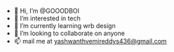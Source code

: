 - 👋 Hi, I’m @GOOODBOI
- 👀 I’m interested in tech
- 🌱 I’m currently learning wrb design 
- 💞️ I’m looking to collaborate on anyone
- 📫 mail me at yashwanthvemireddys436@gmail.com

<!---HII THIS IS YASHWANTH
--->

